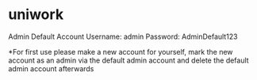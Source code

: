 # uniwork

Admin Default Account
Username: admin
Password: AdminDefault123

*For first use please make a new account for yourself, mark the new account as an admin via the default admin account and delete the default admin account afterwards
